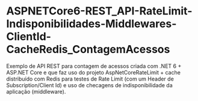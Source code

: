 # ASPNETCore6-REST_API-RateLimit-Indisponibilidades-Middlewares-ClientId-CacheRedis_ContagemAcessos
Exemplo de API REST para contagem de acessos criada com .NET 6 + ASP.NET Core e que faz uso do projeto AspNetCoreRateLimit + cache distribuído com Redis para testes de Rate Limit (com um Header de Subscription/Client Id) e uso de checagens de indisponibilidade da aplicação (middleware).
